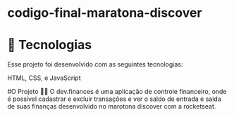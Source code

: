 # codigo-final-maratona-discover
# 🚀 Tecnologias
 Esse projeto foi desenvolvido com as seguintes tecnologias:

HTML,
CSS,
e JavaScript

#O Projeto 🚀💜
O dev.finances é uma aplicação de controle financeiro, onde é possível cadastrar e excluir transações e ver o saldo de entrada e saída de suas finanças desenvolvido no marotona discover com a rocketseat.

